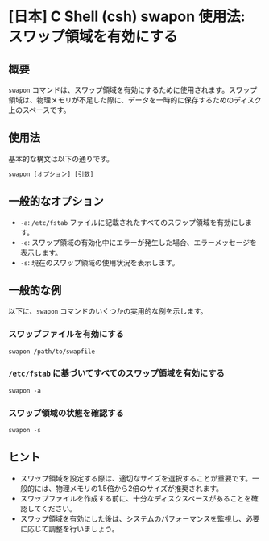 # [日本] C Shell (csh) swapon 使用法: スワップ領域を有効にする

## 概要
`swapon` コマンドは、スワップ領域を有効にするために使用されます。スワップ領域は、物理メモリが不足した際に、データを一時的に保存するためのディスク上のスペースです。

## 使用法
基本的な構文は以下の通りです。

```csh
swapon [オプション] [引数]
```

## 一般的なオプション
- `-a`: `/etc/fstab` ファイルに記載されたすべてのスワップ領域を有効にします。
- `-e`: スワップ領域の有効化中にエラーが発生した場合、エラーメッセージを表示します。
- `-s`: 現在のスワップ領域の使用状況を表示します。

## 一般的な例
以下に、`swapon` コマンドのいくつかの実用的な例を示します。

### スワップファイルを有効にする
```csh
swapon /path/to/swapfile
```

### `/etc/fstab` に基づいてすべてのスワップ領域を有効にする
```csh
swapon -a
```

### スワップ領域の状態を確認する
```csh
swapon -s
```

## ヒント
- スワップ領域を設定する際は、適切なサイズを選択することが重要です。一般的には、物理メモリの1.5倍から2倍のサイズが推奨されます。
- スワップファイルを作成する前に、十分なディスクスペースがあることを確認してください。
- スワップ領域を有効にした後は、システムのパフォーマンスを監視し、必要に応じて調整を行いましょう。